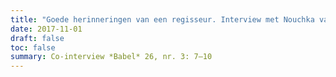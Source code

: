 ```yaml
---
title: "Goede herinneringen van een regisseur. Interview met Nouchka van Brakel"
date: 2017-11-01
draft: false
toc: false
summary: Co-interview *Babel* 26, nr. 3: 7–10
---
```


